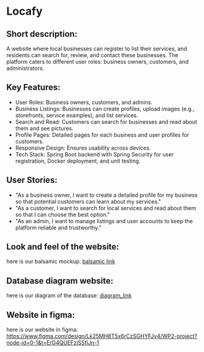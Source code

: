 # Locafy

## Short description:
A website where local businesses can register to list their services, and residents 
can search for, review, and contact these businesses. The platform caters 
to different user roles: business owners, customers, and administrators.


## Key Features:

- User Roles: Business owners, customers, and admins.
- Business Listings: Businesses can create profiles, upload images (e.g., storefronts, service examples), and list services.
- Search and Read: Customers can search for businesses and read about them and see pictures.
- Profile Pages: Detailed pages for each business and user profiles for customers.
- Responsive Design: Ensures usability across devices.
- Tech Stack: Spring Boot backend with Spring Security for user registration, Docker deployment, and unit testing.

## User Stories:

- "As a business owner, I want to create a detailed profile for my business so that potential customers can learn about my services."
- "As a customer, I want to search for local services and read about them so that I can choose the best option."
- "As an admin, I want to manage listings and user accounts to keep the platform reliable and trustworthy."

## Look and feel of the website:
here is our balsamic mockup: [balsamic link](https://balsamiq.cloud/strku7p/plt70x8)

## Database diagram website:
here is our diagram of the database: [diagram_link](https://dbdiagram.io/d/680a1db21ca52373f530a5d1)

## Website in figma:
here is our website in figma: https://www.figma.com/design/Lk25MH8T5x6rCzSGHYFJy4/WP2-project?node-id=0-1&t=ErG4QUEFzjSSfiJn-1
